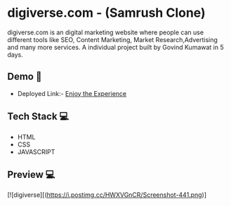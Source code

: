 # digiverse.com - (Samrush Clone)

digiverse.com is an digital marketing website where people can use different tools like SEO, Content Marketing, Market Research,Advertising and many more services.
A individual project built by Govind Kumawat in 5 days.




## Demo  🎥

- Deployed Link:- [Enjoy the Experience](https://relaxed-vacherin-74ac83.netlify.app/)


## Tech Stack 💻

- HTML
- CSS
- JAVASCRIPT

## Preview 💻
 [![digiverse][(https://i.postimg.cc/HWXVGnCR/Screenshot-441.png)]
